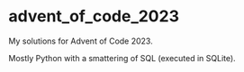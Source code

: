 # advent_of_code_2023

My solutions for Advent of Code 2023.

Mostly Python with a smattering of SQL (executed in SQLite).
